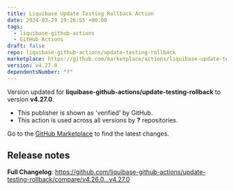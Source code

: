 ```yaml
---
title: Liquibase Update Testing Rollback Action
date: 2024-03-29 19:26:55 +00:00
tags:
  - liquibase-github-actions
  - GitHub Actions
draft: false
repo: liquibase-github-actions/update-testing-rollback
marketplace: https://github.com/marketplace/actions/liquibase-update-testing-rollback-action
version: v4.27.0
dependentsNumber: "?"
---
```



Version updated for **liquibase-github-actions/update-testing-rollback** to version **v4.27.0**.
- This publisher is shown as 'verified' by GitHub.
- This action is used across all versions by **?** repositories.

Go to the [GitHub Marketplace](https://github.com/marketplace/actions/liquibase-update-testing-rollback-action) to find the latest changes.

## Release notes

**Full Changelog**: https://github.com/liquibase-github-actions/update-testing-rollback/compare/v4.26.0...v4.27.0
